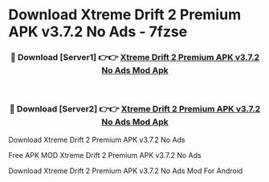 # Download Xtreme Drift 2 Premium APK v3.7.2 No Ads - 7fzse



<div align="center">
<h3>🔴 Download [Server1] 👉👉 <a href="https://momento.my/?title=Xtreme_Drift_2_Premium_APK_v3.7.2_No_Ads">Xtreme Drift 2 Premium APK v3.7.2 No Ads Mod Apk</a></h3><br>

<h3>🔴 Download [Server2] 👉👉 <a href="https://momento.my/?title=Xtreme_Drift_2_Premium_APK_v3.7.2_No_Ads">Xtreme Drift 2 Premium APK v3.7.2 No Ads Mod Apk</a></h3>
</div>



Download Xtreme Drift 2 Premium APK v3.7.2 No Ads 

Free APK MOD Xtreme Drift 2 Premium APK v3.7.2 No Ads 

Download Xtreme Drift 2 Premium APK v3.7.2 No Ads Mod For Android
